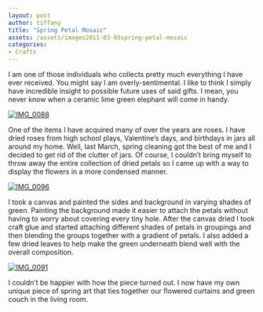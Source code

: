 ```yaml
---
layout: post
author: tiffany
title: "Spring Petal Mosaic"
assets: /assets/images2011-03-05spring-petal-mosaic
categories: 
- Crafts
---
```


I am one of those individuals who collects pretty much everything I have ever received. You might say I am overly-sentimental. I like to think I simply have incredible insight to possible future uses of said gifts. I mean, you never know when a ceramic lime green elephant will come in handy.

[![](jekyll_uploads/2011/03/IMG_0088-325x397.jpg "IMG_0088")](http://www.sweetpeonies.com/2011/03/spring-petal-mosaic/img_0088/)

One of the items I have acquired many of over the years are roses. I have dried roses from high school plays, Valentine’s days, and birthdays in jars all around my home. Well, last March, spring cleaning got the best of me and I decided to get rid of the clutter of jars. Of course, I couldn’t bring myself to throw away the entire collection of dried petals so I came up with a way to display the flowers in a more condensed manner.

[![](jekyll_uploads/2011/03/IMG_0096-575x431.jpg "IMG_0096")](http://www.sweetpeonies.com/2011/03/spring-petal-mosaic/img_0096/)

I took a canvas and painted the sides and background in varying shades of green. Painting the background made it easier to attach the petals without having to worry about covering every tiny hole. After the canvas dried I took craft glue and started attaching different shades of petals in groupings and then blending the groups together with a gradient of petals. I also added a few dried leaves to help make the green underneath blend well with the overall composition.

[![](jekyll_uploads/2011/03/IMG_0091-325x433.jpg "IMG_0091")](http://www.sweetpeonies.com/2011/03/spring-petal-mosaic/img_0091/)

I couldn’t be happier with how the piece turned out. I now have my own unique piece of spring art that ties together our flowered curtains and green couch in the living room.